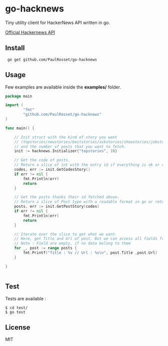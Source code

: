 # go-hacknews
Tiny utility client for HackerNews API written in go.

[Official Hackernews API](https://github.com/HackerNews/API)

## Install

```
 go get github.com/PaulRosset/go-hacknews
```

## Usage

Few examples are available inside the **examples/** folder.

```go
package main

import (
	    "fmt"
	    "github.com/PaulRosset/go-hacknews"
)

func main() {

	// Init struct with the kind of story you want
	// (topstories/newstories/beststories/askstories/showstories/jobstories)
	// and the number of posts that you want to fetch.
	init := hacknews.Initializer{"topstories", 10}

	// Get the code of posts.
	// Return a slice of int with the entry id if everything is ok or return an error.
	codes, err := init.GetCodesStory()
	if err != nil {
		fmt.Println(err)
		return
	}

	// Get the posts thanks their id fetched above.
	// Return a slice of Post type with a readable format in go or return an err if fail.
	posts, err := init.GetPostStory(codes)
	if err != nil {
		fmt.Println(err)
		return
	}

	// Iterate over the slice to get what we want.
	// Here, get Title and Url of post. But we can access all fields from the official hackernews api
	// Note : Field are empty, if no data belong to them
	for _, post := range posts {
		fmt.Printf("Title : %v // Url : %v\n", post.Title ,post.Url)
	}

}



```

## Test

Tests are available :

```
$ cd test/
$ go test
```

## License

MIT
